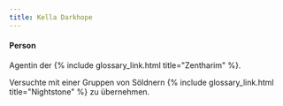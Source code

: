 ```yaml
---
title: Kella Darkhope
---
```


#### Person

Agentin der {% include glossary_link.html title="Zentharim" %}.

Versuchte mit einer Gruppen von Söldnern {% include glossary_link.html
title="Nightstone" %} zu übernehmen.
